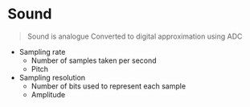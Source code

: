 # Sound

> Sound is analogue
> Converted to digital approximation using ADC

- Sampling rate
  - Number of samples taken per second
  - Pitch
- Sampling resolution
  - Number of bits used to represent each sample
  - Amplitude
